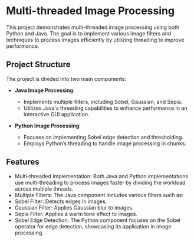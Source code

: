 # Multi-threaded Image Processing

This project demonstrates multi-threaded image processing using both Python and Java. The goal is to implement various image filters and techniques to process images efficiently by utilizing threading to improve performance.

## Project Structure
The project is divided into two main components:

- **Java Image Processing**:
  - Implements multiple filters, including Sobel, Gaussian, and Sepia.
  - Utilizes Java's threading capabilities to enhance performance in an interactive GUI application.

- **Python Image Processing**:
  - Focuses on implementing Sobel edge detection and thresholding.
  - Employs Python’s threading to handle image processing in chunks.

## Features

- Multi-threaded Implementation: Both Java and Python implementations use multi-threading to process images faster by dividing the workload across multiple threads.
- Multiple Filters: The Java component includes various filters such as:
- Sobel Filter: Detects edges in images.
- Gaussian Filter: Applies Gaussian blur to images.
- Sepia Filter: Applies a warm tone effect to images.
- Sobel Edge Detection: The Python component focuses on the Sobel operator for edge detection, showcasing its application in image processing.
